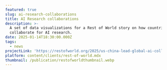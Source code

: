 ```yaml
---
featured: true
slug: ai-research-collaborations
title: AI Research collaborations
description: >-
  A set of data visualizations for a Rest of World story on how countries
  collaborate for AI research.
date: 2025-01-14T18:30:00.000Z
tags:
  - news
projectLink: 'https://restofworld.org/2025/us-china-lead-global-ai-collaboration/'
platform: content/clients/rest-of-world.mdx
thumbnail: /publication/restofworldthumbnail.webp
---
```

